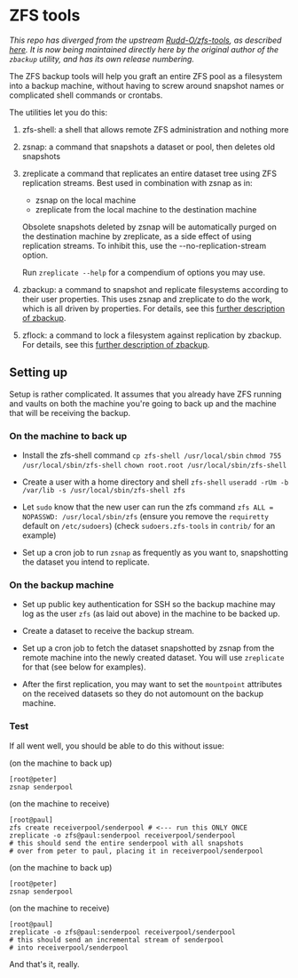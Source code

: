 # ZFS tools

*This repo has diverged from the upstream
[Rudd-O/zfs-tools](http://github.com/Rudd-O/zfs-tools), as described
[here](https://github.com/Rudd-O/zfs-tools/issues/25).  It is now
being maintained directly here by the original author of the `zbackup`
utility, and has its own release numbering.*

The ZFS backup tools will help you graft an entire ZFS pool as a filesystem
into a backup machine, without having to screw around snapshot names or
complicated shell commands or crontabs.

The utilities let you do this:

1. zfs-shell:
   a shell that allows remote ZFS administration and nothing more

3. zsnap:
   a command that snapshots a dataset or pool, then deletes old snapshots

4. zreplicate
   a command that replicates an entire dataset tree using ZFS replication
   streams.  Best used in combination with zsnap as in:

   - zsnap on the local machine
   - zreplicate from the local machine to the destination machine

   Obsolete snapshots deleted by zsnap will be automatically purged on
   the destination machine by zreplicate, as a side effect of using
   replication streams.  To inhibit this, use the
   --no-replication-stream option.

   Run `zreplicate --help` for a compendium of options you may use.

5. zbackup:
   a command to snapshot and replicate filesystems according to their user properties.
   This uses zsnap and zreplicate to do the work, which is all driven by properties.
   For details, see this [further description of zbackup](doc/README-zbackup.md).

6. zflock:
   a command to lock a filesystem against replication by zbackup.
   For details, see this [further description of zbackup](doc/README-zbackup.md).

## Setting up

Setup is rather complicated.  It assumes that you already have ZFS running
and vaults on both the machine you're going to back up and the machine that
will be receiving the backup.

### On the machine to back up

- Install the zfs-shell command
  `cp zfs-shell /usr/local/sbin`
  `chmod 755 /usr/local/sbin/zfs-shell`
  `chown root.root /usr/local/sbin/zfs-shell`

- Create a user with a home directory and shell `zfs-shell`
  `useradd -rUm -b /var/lib -s /usr/local/sbin/zfs-shell zfs`

- Let `sudo` know that the new user can run the zfs command
  `zfs ALL = NOPASSWD: /usr/local/sbin/zfs`
  (ensure you remove the `requiretty` default on `/etc/sudoers`)
  (check `sudoers.zfs-tools` in `contrib/` for an example)

- Set up a cron job to run `zsnap` as frequently as you want to,
  snapshotting the dataset you intend to replicate.

### On the backup machine

- Set up public key authentication for SSH so the backup machine
  may log as the user `zfs` (as laid out above) in the machine to
  be backed up.

- Create a dataset to receive the backup stream.

- Set up a cron job to fetch the dataset snapshotted by zsnap
  from the remote machine into the newly created dataset.  You
  will use `zreplicate` for that (see below for examples).

- After the first replication, you may want to set the `mountpoint`
  attributes on the received datasets so they do not automount
  on the backup machine.

### Test

If all went well, you should be able to do this without issue:

(on the machine to back up)

    [root@peter]
    zsnap senderpool

(on the machine to receive)

    [root@paul]
    zfs create receiverpool/senderpool # <--- run this ONLY ONCE
    zreplicate -o zfs@paul:senderpool receiverpool/senderpool
    # this should send the entire senderpool with all snapshots
    # over from peter to paul, placing it in receiverpool/senderpool

(on the machine to back up)

    [root@peter]
    zsnap senderpool

(on the machine to receive)

    [root@paul]
    zreplicate -o zfs@paul:senderpool receiverpool/senderpool
    # this should send an incremental stream of senderpool
    # into receiverpool/senderpool

And that's it, really.
